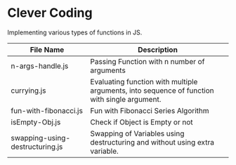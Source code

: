 # Clever Coding

Implementing various types of functions in JS.

| File Name                | Description                                 |
| ------------------------ | ------------------------------------------- |
| n-args-handle.js | Passing Function with n number of arguments |
| currying.js | Evaluating function with multiple arguments, into sequence of function with single argument. |
| fun-with-fibonacci.js | Fun with Fibonacci Series Algorithm |
| isEmpty-Obj.js | Check if Object is Empty or not |
| swapping-using-destructuring.js | Swapping of Variables using destructuring and without using extra variable. |
